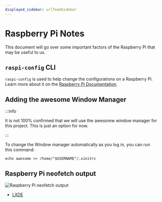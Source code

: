 ```yaml
---
displayed_sidebar: urlTeamSidebar
---
```

# Raspberry Pi Notes

This document will go over some important factors of the Raspberry Pi that may
be useful to us.

## `raspi-config` CLI

`raspi-config` is used to help change the configurations on a Raspberry Pi.
Learn more about it on the
[Raspberry Pi Documentation](https://www.raspberrypi.com/documentation/computers/configuration.html#raspi-config-cli).

## Adding the awesome Window Manager

:::info

It is not 100% confirmed that we will use the awesomw window manager for this
project. This is just an option for now.

:::

To change the Window manager automatically as you log in, you can run this
command:

```shell
echo awesome >> /home/"$USERNAME"/.xinitrc
```

## Raspberry Pi neofetch output

![Raspberry Pi neofetch output](@site/static/img/raspberry-neofetch.png)

- [LXDE](https://www.lxde.org/)

